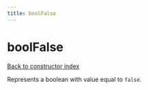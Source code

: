 ```yaml
---
title: boolFalse
---
```

# boolFalse  
[Back to constructor index](index.md)

Represents a boolean with value equal to `false`.
